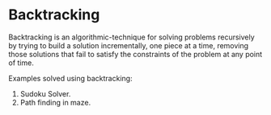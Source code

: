 # Backtracking

Backtracking is an algorithmic-technique for solving problems recursively by trying to build a solution incrementally, one piece at a time, removing those solutions that fail to satisfy the constraints of the problem at any point of time.

Examples solved using backtracking:

1. Sudoku Solver.
2. Path finding in maze.
